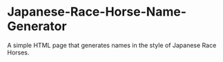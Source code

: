 # Japanese-Race-Horse-Name-Generator
A simple HTML page that generates names in the style of Japanese Race Horses.
